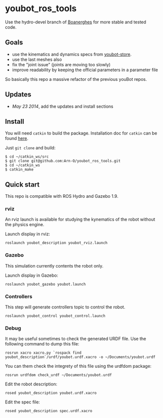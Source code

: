youbot_ros_tools
================

Use the hydro-devel branch of [Boanerghes][2] for more stable and tested code.

## Goals

+ use the kinematics and dynamics specs from [youbot-store][1].
+ use the last meshes also
+ fix the "joint issue" (joints are moving too slowly)
+ improve readability by keeping the official parameters in a parameter file

So basically this repo a massive refactor of the previous youBot repos.

## Updates

+ _May 23 2014_, add the updates and install sections

## Install

You will need ``catkin`` to build the package. Installation doc for ``catkin`` can be found [here][catkin].

Just ``git clone`` and build:

```
$ cd ~/catkin_ws/src
$ git clone git@github.com:Arn-O/youbot_ros_tools.git
$ cd ~/catkin_ws
$ catkin_make
```

## Quick start

This repo is compatible with ROS Hydro and Gazebo 1.9.

### rviz

An rviz launch is available for studying the kynematics of the robot without the physics engine.

Launch display in rviz:

```
roslaunch youbot_description youbot_rviz.launch
```

### Gazebo

This simulation currently contents the robot only.

Launch display in Gazebo:

```
roslaunch youbot_gazebo youbot.launch
```

### Controllers

This step will generate controllers topic to control the robot.

```
roslaunch youbot_control youbot_control.launch
```


### Debug

It may be useful sometimes to check the generated URDF file. Use the following command to dump this file:

```
rosrun xacro xacro.py `rospack find youbot_description`/urdf/youbot.urdf.xacro -o ~/Documents/youbot.urdf
```

You can them check the integrety of this file using the urdfdom package:

```
rosrun urdfdom check_urdf ~/Documents/youbot.urdf
```

Edit the robot description:
```
rosed youbot_description youbot.urdf.xacro
```

Edit the spec file:
```
rosed youbot_description spec.urdf.xacro
```

[1]: http://www.youbot-store.com/youbot-developers/software/simulation/kuka-youbot-kinematics-dynamics-and-3d-model
[2]: https://github.com/Boanerghes/youbot_ros_tools
[catkin]: http://wiki.ros.org/catkin/Tutorials/create_a_workspace
